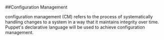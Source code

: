 ##Configuration Management

configuration management (CM) refers to the process of systematically handling changes to a system in a way that it maintains integrity over time.
Puppet's declarative language will be used to achieve configuration management.
